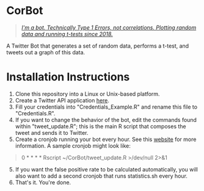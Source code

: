 # CorBot

>*[I'm a bot. Technically Type 1 Errors, not correlations. Plotting random data and running t-tests since 2018.](https://twitter.com/CorrelationsBot)*

A Twitter Bot that generates a set of random data, performs a t-test, and tweets out a graph of this data.

# Installation Instructions

1. Clone this repository into a Linux or Unix-based platform.
2. Create a Twitter API application [here](https://apps.twitter.com/).
3. Fill your credentials into "Credentials_Example.R" and rename this file to "Credentials.R".
4. If you want to change the behavior of the bot, edit the commands found within "tweet_update.R"; this is the main R script that composes the tweet and sends it to Twitter.
4. Create a cronjob running your bot every hour. See this [website](https://code.tutsplus.com/tutorials/scheduling-tasks-with-cron-jobs--net-8800) for more information. A sample cronjob might look like:
> 0 * * * * Rscript ~/CorBot/tweet_update.R >/dev/null 2>&1
5. If you want the false positive rate to be calculated automatically, you will also want to add a second cronjob that runs statistics.sh every hour.
5. That's it. You're done.
